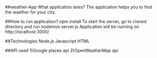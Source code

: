 ##weather-App
What application does? The application helps you to find the waether for your city.

##How to run application?
npm install
To start the server, go to cloned directory and run nodemon server.js
Application will be running on http://localhost:3000/

##Technologies
Node.js
Javascript
HTML

##API used
1)Google places api
2)OpenWeatherMap api 
